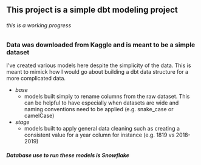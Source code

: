 ## This project is a simple dbt modeling project
###### *_this is a working progress_*

### Data was downloaded from Kaggle and is meant to be a simple dataset 


I've created various models here despite the simplicity of the data. This 
is meant to mimick how I would go about building a dbt data structure for 
a more complicated data.

* *base* 
  * models built simply to rename columns from the raw dataset. This can be helpful to have especially when datasets are wide and naming conventions need to be applied (e.g. snake_case or camelCase)
* *stage*
  * models built to apply general data cleaning such as creating a consistent value for a year column for instance (e.g. 1819 vs 2018-2019)



#### _Database use to run these models is Snowflake_


